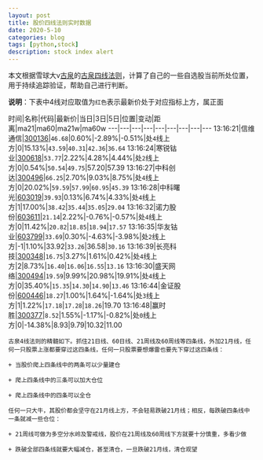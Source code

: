 ```yaml
---
layout: post
title: 股价四线法则实时数据
date: 2020-5-10
categories: blog
tags: [python,stock]
description: stock index alert
---
```



本文根据雪球大v[古泉](https://xueqiu.com/u/7148646888)的[古泉四线法则](https://xueqiu.com/7148646888/130498192)，计算了自己的一些自选股当前所处位置，用于持续追踪验证，帮助自己进行判断。

**说明**：下表中4线对应取值为`红色`表示最新价处于对应指标上方，属正面

时间|名称|代码|最新价|当日|3日|5日|位置|变动|距离|ma21|ma60|ma21w|ma60w
---|---|---|---|---|---|---|---|---
13:16:21|信维通信|[300136](https://xueqiu.com/S/SZ300136)|`46.68`|0.60%|-2.89%|-0.51%|处`4`线上方|0|15.13%|`43.59`|`40.31`|`42.36`|`36.64`
13:16:24|寒锐钴业|[300618](https://xueqiu.com/S/SZ300618)|`53.77`|2.22%|4.28%|4.44%|处`2`线上方|0|0.54%|`50.54`|`49.75`|57.20|57.39
13:16:27|中科创达|[300496](https://xueqiu.com/S/SZ300496)|`66.25`|2.70%|9.03%|8.75%|处`4`线上方|0|20.02%|`59.59`|`57.99`|`60.95`|`45.39`
13:16:28|中科曙光|[603019](https://xueqiu.com/S/SH603019)|`39.93`|0.13%|6.74%|4.33%|处`4`线上方|1|17.00%|`38.42`|`35.44`|`35.05`|`29.04`
13:16:32|诺力股份|[603611](https://xueqiu.com/S/SH603611)|`21.14`|2.22%|-0.76%|-0.57%|处`4`线上方|0|11.42%|`20.82`|`18.85`|`18.94`|`17.57`
13:16:35|华友钴业|[603799](https://xueqiu.com/S/SH603799)|`33.69`|0.30%|-4.63%|-3.98%|处`2`线上方|-1|1.10%|33.92|`33.26`|36.58|`30.16`
13:16:39|长亮科技|[300348](https://xueqiu.com/S/SZ300348)|`16.75`|3.27%|1.61%|0.42%|处`4`线上方|2|8.73%|`16.40`|`16.06`|`16.55`|`13.16`
13:16:30|盛天网络|[300494](https://xueqiu.com/S/SZ300494)|`19.59`|9.99%|20.98%|19.91%|处`4`线上方|0|35.40%|`15.35`|`14.30`|`14.90`|`13.46`
13:16:44|金证股份|[600446](https://xueqiu.com/S/SH600446)|`18.27`|1.00%|1.64%|-1.64%|处`3`线上方|1|1.22%|`17.18`|`17.28`|`18.26`|19.70
13:16:48|赢时胜|[300377](https://xueqiu.com/S/SZ300377)|`8.52`|1.55%|-1.17%|-0.82%|处`0`线上方|0|-14.38%|8.93|9.79|10.32|11.00

```
古泉4线法则的精髓如下。抓住21日线、60日线、21周线及60周线等四条线，外加21月线，任何一只股票上涨都要穿过这四条线，任何一只股票要想爆雷也要先下穿过这四条线：

+ 当股价爬上四条线中的两条可以少量建仓

+ 爬上四条线中的三条可以加大仓位

+ 爬上四条线中的四条可以全仓

任何一只大牛，其股价都会坚守在21月线上方，不会轻易跌破21月线；相反，每跌破四条线中一条就减一些仓位：

+ 21周线可做为多空分水岭及警戒线，股价在21周线及60周线下方就要十分慎重，多看少做

+ 跌破全部四条线就要大幅减仓，甚至清仓，一旦跌破21月线，清仓观望
```